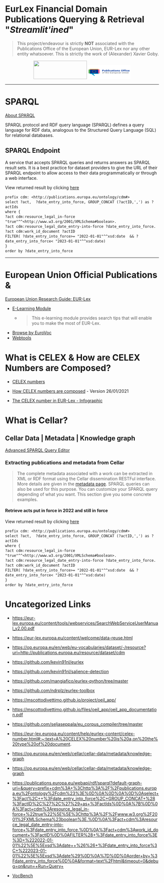 # EurLex Financial Domain Publications Querying & Retrieval "*Streamlit'ined*"

> This project/endeavour is strictly <b>NOT</b> associated with the Publications Office of the European Union, EUR-Lex nor any other entity whatsoever. This is strictly the work of (Alexander) Xavier Goby.


[//]: # (<p  float="left">)
<p style="text-align:center">
<a href="https://eurlexappdemo-4rnhk0qylob.streamlit.app/"><img src="https://static.streamlit.io/badges/streamlit_badge_black_white.svg" width="175" height="60"/></a>
<a href="https://op.europa.eu/"><img src="docs/assets/images/OP_EU.png" width="140" height="45"/></a>
</p>


---


# SPARQL

[About SPARQL](https://data.europa.eu/en/about/sparql)


SPARQL protocol and RDF query language (SPARQL) defines a query language for RDF data, analogous to the Structured Query Language (SQL) for relational databases.

## SPARQL Endpoint

A service that accepts SPARQL queries and returns answers as SPARQL result sets. It is a best practice for dataset providers to give the URL of their SPARQL endpoint to allow access to their data programmatically or through a web interface.




View returned result by clicking [here](https://publications.europa.eu/webapi/rdf/sparql?default-graph-uri=&query=prefix+cdm%3A+%3Chttp%3A%2F%2Fpublications.europa.eu%2Fontology%2Fcdm%23%3E%0D%0A%0D%0A%0D%0Aselect+%3Fact%2C++%3Fdate_entry_into_force%2C+GROUP_CONCAT+%28%3FactID%2C%27%2C%27%29+as+%3FactIds%0D%0A%7B%0D%0A%3Fact+cdm%3Aresource_legal_in-force+%22true%22%5E%5E%3Chttp%3A%2F%2Fwww.w3.org%2F2001%2FXMLSchema%23boolean%3E.%0D%0A%3Fact+cdm%3Aresource_legal_date_entry-into-force+%3Fdate_entry_into_force.%0D%0A%3Fact+cdm%3Awork_id_document+%3FactID%0D%0AFILTER%28+%3Fdate_entry_into_force%3E%3D+%222022-01-01%22%5E%5Exsd%3Adate++%26%26+%3Fdate_entry_into_force%3C+%222023-01-01%22%5E%5Exsd%3Adate%29%0D%0A%7D%0D%0Aorder+by+%3Fdate_entry_into_force%0D%0A&format=text%2Fhtml&timeout=0&debug=on&run=+Run+Query+)
```sparksql
prefix cdm: <http://publications.europa.eu/ontology/cdm#>
select ?act,  ?date_entry_into_force, GROUP_CONCAT (?actID,',') as ?actIds
where {
?act cdm:resource_legal_in-force "true"^^<http://www.w3.org/2001/XMLSchema#boolean>.
?act cdm:resource_legal_date_entry-into-force ?date_entry_into_force.
?act cdm:work_id_document ?actID
FILTER( ?date_entry_into_force>= "2022-01-01"^^xsd:date  && ?date_entry_into_force< "2023-01-01"^^xsd:date)
}
order by ?date_entry_into_force
```

---


# European Union Official Publications & 

[European Union Research Guide: EUR-Lex
](https://libguides.law.umich.edu/c.php?g=863873&p=6233793)

- [E-Learning Module](https://eur-lex.europa.eu/e-learning/index.html)
  - > This e-learning module provides search tips that will enable you to make the most of EUR-Lex.
- [Browse by EuroVoc](https://eur-lex.europa.eu/browse/eurovoc.html)
- [Webtools](https://op.europa.eu/en/web/webtools/)

# What is CELEX & How are CELEX Numbers are Composed?

- [CELEX numbers](https://eur-lex.europa.eu/content/help/eurlex-content/celex-number.html#:~:text=A%20CELEX%20number%20has%20different,Water%20Framework%20Directive%20is%2032000L0060.)

- [How CELEX numbers are composed](https://eur-lex.europa.eu/content/tools/HowCelexNumbersAreComposed.pdf) - Version 26/01/2021

- [The CELEX number in EUR-Lex - Infographic](https://eur-lex.europa.eu/content/tools/eur-lex-celex-infographic-A3.pdf)

# What is Cellar?


## Cellar Data | Metadata | Knowledge graph

[Advanced SPARQL Query Editor](https://op.europa.eu/en/advanced-sparql-query-editor)

### Extracting publications and metadata from Cellar

> The complete metadata associated with a work can be extracted in XML or RDF format using the Cellar dissemination RESTFul interface. More details are given in the [metadata page](https://op.europa.eu/en/web/cellar/cellar-data/metadata). SPARQL queries can also be used for this purpose. You can customize your SPARQL query depending of what you want. This section give you some concrete examples.

#### Retrieve acts put in force in 2022 and still in force
View returned result by clicking [here](https://publications.europa.eu/webapi/rdf/sparql?default-graph-uri=&query=prefix+cdm%3A+%3Chttp%3A%2F%2Fpublications.europa.eu%2Fontology%2Fcdm%23%3E%0D%0A%0D%0A%0D%0Aselect+%3Fact%2C++%3Fdate_entry_into_force%2C+GROUP_CONCAT+%28%3FactID%2C%27%2C%27%29+as+%3FactIds%0D%0A%7B%0D%0A%3Fact+cdm%3Aresource_legal_in-force+%22true%22%5E%5E%3Chttp%3A%2F%2Fwww.w3.org%2F2001%2FXMLSchema%23boolean%3E.%0D%0A%3Fact+cdm%3Aresource_legal_date_entry-into-force+%3Fdate_entry_into_force.%0D%0A%3Fact+cdm%3Awork_id_document+%3FactID%0D%0AFILTER%28+%3Fdate_entry_into_force%3E%3D+%222022-01-01%22%5E%5Exsd%3Adate++%26%26+%3Fdate_entry_into_force%3C+%222023-01-01%22%5E%5Exsd%3Adate%29%0D%0A%7D%0D%0Aorder+by+%3Fdate_entry_into_force%0D%0A&format=text%2Fhtml&timeout=0&debug=on&run=+Run+Query+)
```sparksql
prefix cdm: <http://publications.europa.eu/ontology/cdm#>
select ?act,  ?date_entry_into_force, GROUP_CONCAT (?actID,',') as ?actIds
where {
?act cdm:resource_legal_in-force "true"^^<http://www.w3.org/2001/XMLSchema#boolean>.
?act cdm:resource_legal_date_entry-into-force ?date_entry_into_force.
?act cdm:work_id_document ?actID
FILTER( ?date_entry_into_force>= "2022-01-01"^^xsd:date  && ?date_entry_into_force< "2023-01-01"^^xsd:date)
}
order by ?date_entry_into_force
```

# Uncategorized Links

- https://eur-lex.europa.eu/content/tools/webservices/SearchWebServiceUserManual_v2.00.pdf
- https://eur-lex.europa.eu/content/welcome/data-reuse.html
- https://op.europa.eu/en/web/eu-vocabularies/dataset/-/resource?uri=http://publications.europa.eu/resource/dataset/cdm
- https://github.com/kevin91nl/eurlex
- https://github.com/kevin91nl/salience-detection
- https://github.com/mangiafico/eurlex-python/tree/master
- https://github.com/ndrplz/eurlex-toolbox
- https://mscottodivettimo.github.io/project/oeil_app/
- https://mscottodivettimo.github.io/files/oeil_app/oeil_app_documentation.pdf
- https://github.com/seljaseppala/eu_corpus_compiler/tree/master

- https://eur-lex.europa.eu/content/help/eurlex-content/celex-number.html#:~:text=A%20CELEX%20number%20is%20a,on%20the%20type%20of%20document.

- https://op.europa.eu/en/web/cellar/cellar-data/metadata/knowledge-graph

- https://op.europa.eu/en/web/cellar/cellar-data/metadata/knowledge-graph
- https://publications.europa.eu/webapi/rdf/sparql?default-graph-uri=&query=prefix+cdm%3A+%3Chttp%3A%2F%2Fpublications.europa.eu%2Fontology%2Fcdm%23%3E%0D%0A%0D%0A%0D%0Aselect+%3Fact%2C++%3Fdate_entry_into_force%2C+GROUP_CONCAT+%28%3FactID%2C%27%2C%27%29+as+%3FactIds%0D%0A%7B%0D%0A%3Fact+cdm%3Aresource_legal_in-force+%22true%22%5E%5E%3Chttp%3A%2F%2Fwww.w3.org%2F2001%2FXMLSchema%23boolean%3E.%0D%0A%3Fact+cdm%3Aresource_legal_date_entry-into-force+%3Fdate_entry_into_force.%0D%0A%3Fact+cdm%3Awork_id_document+%3FactID%0D%0AFILTER%28+%3Fdate_entry_into_force%3E%3D+%222022-01-01%22%5E%5Exsd%3Adate++%26%26+%3Fdate_entry_into_force%3C+%222023-01-01%22%5E%5Exsd%3Adate%29%0D%0A%7D%0D%0Aorder+by+%3Fdate_entry_into_force%0D%0A&format=text%2Fhtml&timeout=0&debug=on&run=+Run+Query+
- [VocBench](https://vocbench.uniroma2.it/)

